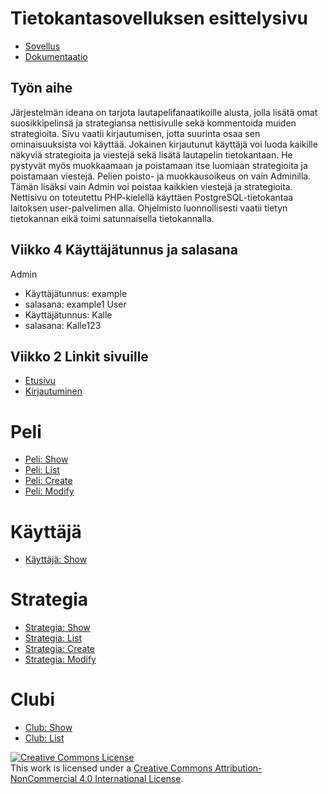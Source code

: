 # Tietokantasovelluksen esittelysivu


* [Sovellus](http://pesjoona.users.cs.helsinki.fi/pelit/)
* [Dokumentaatio](doc/dokumentaatio.pdf)

## Työn aihe

Järjestelmän ideana on tarjota lautapelifanaatikoille alusta, jolla lisätä omat suosikkipelinsä ja strategiansa nettisivulle sekä kommentoida muiden strategioita. Sivu vaatii kirjautumisen, jotta suurinta osaa sen ominaisuuksista voi käyttää. Jokainen kirjautunut käyttäjä voi luoda kaikille näkyviä strategioita ja viestejä sekä lisätä lautapelin tietokantaan. He pystyvät myös muokkaamaan ja poistamaan itse luomiaan strategioita ja poistamaan viestejä. Pelien poisto- ja muokkausoikeus on vain Adminilla. Tämän lisäksi vain Admin voi poistaa kaikkien viestejä ja strategioita. Nettisivu on toteutettu PHP-kielellä käyttäen PostgreSQL-tietokantaa laitoksen user-palvelimen alla. Ohjelmisto luonnollisesti vaatii tietyn tietokannan eikä toimi satunnaisella tietokannalla.

## Viikko 4 Käyttäjätunnus ja salasana
Admin
* Käyttäjätunnus: example
* salasana: example1
User
* Käyttäjätunnus: Kalle
* salasana: Kalle123
## Viikko 2 Linkit sivuille
* [Etusivu](http://pesjoona.users.cs.helsinki.fi/pelit/)
* [Kirjautuminen](http://pesjoona.users.cs.helsinki.fi/pelit/login)
# Peli
* [Peli: Show](http://pesjoona.users.cs.helsinki.fi/pelit/game/1)
* [Peli: List](http://pesjoona.users.cs.helsinki.fi/pelit/game)
* [Peli: Create](http://pesjoona.users.cs.helsinki.fi/pelit/game/new)
* [Peli: Modify](http://pesjoona.users.cs.helsinki.fi/pelit/game/1/edit)
# Käyttäjä
* [Käyttäjä: Show](http://pesjoona.users.cs.helsinki.fi/pelit/user/1)
# Strategia
* [Strategia: Show](http://pesjoona.users.cs.helsinki.fi/pelit/strategy/1)
* [Strategia: List](http://pesjoona.users.cs.helsinki.fi/pelit/strategy)
* [Strategia: Create](http://pesjoona.users.cs.helsinki.fi/pelit/strategy/new)
* [Strategia: Modify](http://pesjoona.users.cs.helsinki.fi/pelit/strategy/1/edit)
# Clubi
* [Club: Show](http://pesjoona.users.cs.helsinki.fi/pelit/club/1)
* [Club: List](http://pesjoona.users.cs.helsinki.fi/pelit/club)


<a rel="license" href="http://creativecommons.org/licenses/by-nc/4.0/"><img alt="Creative Commons License" style="border-width:0" src="https://i.creativecommons.org/l/by-nc/4.0/88x31.png" /></a><br />This work is licensed under a <a rel="license" href="http://creativecommons.org/licenses/by-nc/4.0/">Creative Commons Attribution-NonCommercial 4.0 International License</a>.




